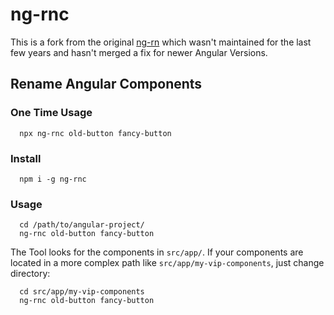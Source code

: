 # ng-rnc

This is a fork from the original [ng-rn](https://github.com/rechenberger/ng-rn) which wasn't maintained for the last few years and hasn't merged a fix for newer Angular Versions.

## Rename Angular Components

### One Time Usage
```
  npx ng-rnc old-button fancy-button
```

### Install
```
  npm i -g ng-rnc
```

### Usage
```
  cd /path/to/angular-project/
  ng-rnc old-button fancy-button
```

The Tool looks for the components in `src/app/`. If your components are located in a more complex path like `src/app/my-vip-components`, just change directory:
```
  cd src/app/my-vip-components
  ng-rnc old-button fancy-button
```



